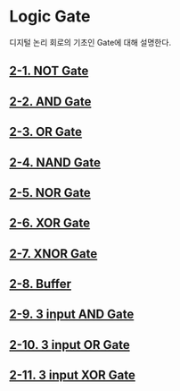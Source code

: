 
# Logic Gate 

디지털 논리 회로의 기초인 Gate에 대해 설명한다. 


## [2-1. NOT Gate](./02_Logic_Gate/2-01.NOT.md)

## [2-2. AND Gate](./02_Logic_Gate/2-02.AND.md)

## [2-3. OR Gate](./02_Logic_Gate/2-03.OR.md)

## [2-4. NAND Gate](./02_Logic_Gate/2-04.NAND.md)

## [2-5. NOR Gate](./02_Logic_Gate/2-05.NOR.md)

## [2-6. XOR Gate](./02_Logic_Gate/2-06.XOR.md)

## [2-7. XNOR Gate](./02_Logic_Gate/2-07.XNOR.md)

## [2-8. Buffer](./02_Logic_Gate/2-08.Buffer.md)

## [2-9. 3 input AND Gate](./02_Logic_Gate/2-09.AND3.md)

## [2-10. 3 input OR Gate](./02_Logic_Gate/2-10.OR3.md)

## [2-11. 3 input XOR Gate](./02_Logic_Gate/2-11.XOR3.md)
